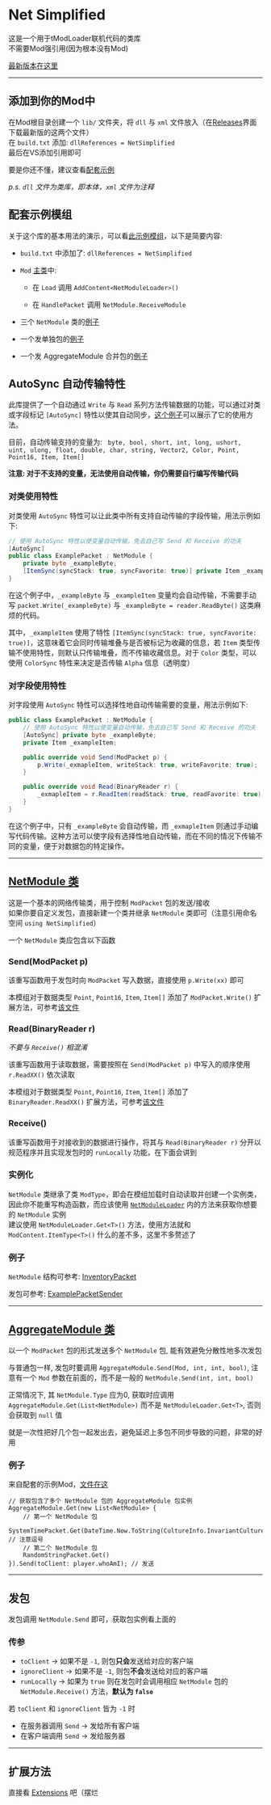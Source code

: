 # Net Simplified
这是一个用于tModLoader联机代码的类库  
不需要Mod强引用(因为根本没有Mod)

[最新版本在这里](https://github.com/Crapsky233/NetSimplified-tModLoader/releases/latest)
***
## 添加到你的Mod中
在Mod根目录创建一个 `lib/` 文件夹，将 `dll` 与 `xml` 文件放入（在[Releases](https://github.com/Crapsky233/NetSimplified-tModLoader/releases/latest)界面下载最新版的这两个文件）  
在 `build.txt` 添加: `dllReferences = NetSimplified`  
最后在VS添加引用即可

要是你还不懂，建议查看[配套示例](NetSimplifiedExample)

*p.s. `dll` 文件为类库，即本体，`xml` 文件为注释*

## 配套示例模组

关于这个库的基本用法的演示，可以看[此示例模组](NetSimplifiedExample)，以下是简要内容:

- `build.txt` 中添加了: `dllReferences = NetSimplified`

- `Mod` [主类](NetSimplifiedExample/NetSimplifiedExample.cs)中:
  - 在 `Load` 调用 `AddContent<NetModuleLoader>()`
  
  - 在 `HandlePacket` 调用 `NetModule.ReceiveModule`
  
- 三个 `NetModule` 类的[例子](NetSimplifiedExample/Packets)

- 一个发单独包的[例子](NetSimplifiedExample/Items/ExamplePacketSender.cs)

- 一个发 AggregateModule 合并包的[例子](NetSimplifiedExample/Items/ExampleAggregateSender.cs)

## AutoSync 自动传输特性

此库提供了一个自动通过 `Write` 与 `Read` 系列方法传输数据的功能，可以通过对类或字段标记 `[AutoSync]` 特性以使其自动同步，[这个例子](NetSimplifiedExample/Packets/InventoryPacket.cs)可以展示了它的使用方法。

目前，自动传输支持的变量为: ` byte, bool, short, int, long, ushort, uint, ulong, float, double, char, string, Vector2, Color, Point, Point16, Item, Item[]`

**注意: 对于不支持的变量，无法使用自动传输，你仍需要自行编写传输代码**

### 对类使用特性

对类使用 `AutoSync` 特性可以让此类中所有支持自动传输的字段传输，用法示例如下:

```csharp
// 使用 AutoSync 特性以使变量自动传输，免去自己写 Send 和 Receive 的功夫
[AutoSync]
public class ExamplePacket : NetModule {
    private byte _exampleByte;
    [ItemSync(syncStack: true, syncFavorite: true)] private Item _exampleItem;
}
```

在这个例子中，`_exampleByte` 与 `_exampleItem` 变量均会自动传输，不需要手动写 `packet.Write(_exampleByte)` 与 `_exampleByte = reader.ReadByte()` 这类麻烦的代码。

其中，`_exampleItem` 使用了特性 `[ItemSync(syncStack: true, syncFavorite: true)]`，这意味着它会同时传输堆叠与是否被标记为收藏的信息，若 `Item` 类型传输不使用特性，则默认只传输堆叠，而不传输收藏信息。对于 `Color` 类型，可以使用 `ColorSync` 特性来决定是否传输 `Alpha` 信息（透明度）

### 对字段使用特性

对字段使用 `AutoSync` 特性可以选择性地自动传输需要的变量，用法示例如下:

```csharp
public class ExamplePacket : NetModule {
    // 使用 AutoSync 特性以使变量自动传输，免去自己写 Send 和 Receive 的功夫
    [AutoSync] private byte _exampleByte;
    private Item _exampleItem;

    public override void Send(ModPacket p) {
        p.Write(_exmapleItem, writeStack: true, writeFavorite: true);
    }

    public override void Read(BinaryReader r) {
        _exmapleItem = r.ReadItem(readStack: true, readFavorite: true);
    }
}
```

在这个例子中，只有 `_exampleByte` 会自动传输，而 `_exmapleItem` 则通过手动编写代码传输。这种方法可以使字段有选择性地自动传输，而在不同的情况下传输不同的变量，便于对数据包的特定操作。

***
## [NetModule 类](src/NetModule.cs)
这是一个基本的网络传输类，用于控制 `ModPacket` 包的发送/接收  
如果你要自定义发包，直接新建一个类并继承 `NetModule` 类即可（注意引用命名空间 `using NetSimplified`）

一个 `NetModule` 类应包含以下函数

### Send(ModPacket p)
该重写函数用于发包时向 `ModPacket` 写入数据，直接使用 `p.Write(xx)` 即可

本模组对于数据类型 `Point`, `Point16`, `Item`, `Item[]` 添加了 `ModPacket.Write()` 扩展方法，可参考[该文件](src/Extensions.cs)

### Read(BinaryReader r)
*不要与 `Receive()` 相混淆*

该重写函数用于读取数据，需要按照在 `Send(ModPacket p)` 中写入的顺序使用 `r.ReadXX()` 依次读取

本模组对于数据类型 `Point`, `Point16`, `Item`, `Item[]` 添加了 `BinaryReader.ReadXX()` 扩展方法，可参考[该文件](src/Extensions.cs)

### Receive()
该重写函数用于对接收到的数据进行操作，将其与 `Read(BinaryReader r)` 分开以规范程序并且实现发包时的 `runLocally` 功能，在下面会讲到

### 实例化
`NetModule` 类继承了类 `ModType`，即会在模组加载时自动读取并创建一个实例类，因此你不能重写构造函数，而应该使用 [`NetModuleLoader`](src/NetModuleLoader.cs) 内的方法来获取你想要的 `NetModule` 实例  
建议使用 `NetModuleLoader.Get<T>()` 方法，使用方法就和 `ModContent.ItemType<T>()` 什么的差不多，这里不多赘述了

### 例子
`NetModule` 结构可参考: [InventoryPacket](NetSimplifiedExample/Packets/InventoryPacket.cs)

发包可参考: [ExamplePacketSender](NetSimplifiedExample/Items/ExamplePacketSender.cs)

***
## [AggregateModule 类](src/AggregateModule.cs)
以一个 `ModPacket` 包的形式发送多个 `NetModule` 包, 能有效避免分散性地多次发包

与普通包一样, 发包时要调用 `AggregateModule.Send(Mod, int, int, bool)`, 注意有一个 `Mod` 参数在前面的，而不是一般的 `NetModule.Send(int, int, bool)`

正常情况下, 其 `NetModule.Type` 应为0, 获取时应调用 `AggregateModule.Get(List<NetModule>)` 而不是 `NetModuleLoader.Get<T>`, 否则会获取到 `null` 值

就是一次性把好几个包一起发出去，避免延迟上多包不同步导致的问题，非常的好用  
### 例子
来自配套的示例Mod，[文件在这](NetSimplifiedExample/Items/ExampleAggregateSender.cs)
```CSharp
// 获取包含了多个 NetModule 包的 AggregateModule 包实例
AggregateModule.Get(new List<NetModule> {
    // 第一个 NetModule 包
    SystemTimePacket.Get(DateTime.Now.ToString(CultureInfo.InvariantCulture)), // 注意逗号
    // 第二个 NetModule 包
    RandomStringPacket.Get()
}).Send(toClient: player.whoAmI); // 发送
```

***
## 发包
发包调用 `NetModule.Send` 即可，获取包实例看上面的  
### 传参
- `toClient` -> 如果不是 `-1`, 则包<b>只会</b>发送给对应的客户端
- `ignoreClient` -> 如果不是 `-1`, 则包<b>不会</b>发送给对应的客户端
- `runLocally` -> 如果为 `true` 则在发包时会调用相应 `NetModule` 包的 `NetModule.Receive()` 方法，<b>默认为 `false`</b>

若 `toClient` 和 `ignoreClient` 皆为 `-1` 时
- 在服务器调用 `Send` -> 发给所有客户端
- 在客户端调用 `Send` -> 发给服务器
***
## 扩展方法
直接看 [Extensions](src/Extensions.cs) 吧（摆烂
